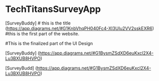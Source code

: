 # TechTitansSurveyApp

[SurveyBuddy]  # this is the title
(https://app.diagrams.net/#G1KnbVhqPH040Fc4-XI3UIu2VV2sskEXR6) #this is the first part of the website. 




#This is the finalized part of the UI Design

[SurveyBuddy]
(https://app.diagrams.net/#G1BysmZSdXD6euKxcl2X4-Lu3BXUB8HVPO)



 
[SurveyBudd]
(https://app.diagrams.net/#G1BysmZSdXD6euKxcl2X4-Lu3BXUB8HVPO)
